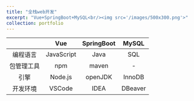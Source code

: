 ```yaml
---
title: "全栈web开发"
excerpt: "Vue+SpringBoot+MySQL<br/><img src='/images/500x300.png'>"
collection: portfolio
---
```


|       |    Vue     | SpringBoot |  MySQL  |
|:-----:|:----------:|:----------:|:-------:|
| 编程语言  | JavaScript |    Java    |   SQL   |
| 包管理工具 |    npm     |   maven    |    -    |
|  引擎   |  Node.js   |  openJDK   | InnoDB  |
| 开发环境  |   VSCode   |    IDEA    | DBeaver |
